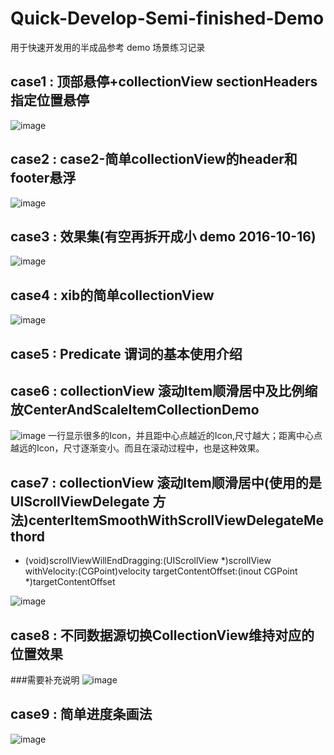 # Quick-Develop-Semi-finished-Demo
用于快速开发用的半成品参考 demo
场景练习记录

## case1 : 顶部悬停+collectionView sectionHeaders指定位置悬停
![image](https://github.com/Jacob-LJ/Quick-Develop-Semi-finished-Demo/raw/master/Pics/case1.gif)


## case2 : case2-简单collectionView的header和footer悬浮
![image](https://github.com/Jacob-LJ/Quick-Develop-Semi-finished-Demo/raw/master/Pics/CollectionView-SimpleStickyHeaderFooter.gif)


## case3 : 效果集(有空再拆开成小 demo 2016-10-16)
![image](https://github.com/Jacob-LJ/Quick-Develop-Semi-finished-Demo/raw/master/Pics/case3.gif)

## case4 : xib的简单collectionView
![image](https://github.com/Jacob-LJ/Quick-Develop-Semi-finished-Demo/raw/master/Pics/case4.png)

## case5 : Predicate 谓词的基本使用介绍

## case6 : collectionView 滚动Item顺滑居中及比例缩放CenterAndScaleItemCollectionDemo
![image](https://github.com/Jacob-LJ/Quick-Develop-Semi-finished-Demo/raw/master/Pics/CenterAndScaleItemCollectionDemo.gif)
一行显示很多的Icon，并且距中心点越近的Icon,尺寸越大；距离中心点越远的Icon，尺寸逐渐变小。而且在滚动过程中，也是这种效果。

## case7 : collectionView 滚动Item顺滑居中(使用的是 UIScrollViewDelegate 方法)centerItemSmoothWithScrollViewDelegateMethord

- (void)scrollViewWillEndDragging:(UIScrollView *)scrollView withVelocity:(CGPoint)velocity targetContentOffset:(inout CGPoint *)targetContentOffset

![image](https://github.com/Jacob-LJ/Quick-Develop-Semi-finished-Demo/raw/master/Pics/centerItemSmoothWithScrollViewDelegateMethord.gif)

## case8 : 不同数据源切换CollectionView维持对应的位置效果
###需要补充说明
![image](https://github.com/Jacob-LJ/Quick-Develop-Semi-finished-Demo/raw/master/Pics/keepPositon.gif)

## case9 : 简单进度条画法
![image](https://github.com/Jacob-LJ/Quick-Develop-Semi-finished-Demo/raw/master/Pics/ProgressIndicator.gif)
